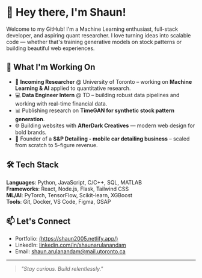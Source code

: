 # 👋 Hey there, I'm Shaun!

Welcome to my GitHub! I'm a Machine Learning enthusiast, full-stack developer, and aspiring quant researcher. I love turning ideas into scalable code — whether that's training generative models on stock patterns or building beautiful web experiences.

## 🔭 What I'm Working On

- 🧠 **Incoming Researcher** @ University of Toronto – working on **Machine Learning & AI** applied to quantitative research.
- 💻 **Data Engineer Intern** @ TD – building robust data pipelines and working with real-time financial data.
- 📊 Publishing research on **TimeGAN for synthetic stock pattern generation**.
- 🌐 Building websites with **AfterDark Creatives** — modern web design for bold brands.
- 🚗 Founder of a **S&P Detailing - mobile car detailing business** – scaled from scratch to 5-figure revenue.

## 🛠️ Tech Stack

**Languages**: Python, JavaScript, C/C++, SQL, MATLAB  
**Frameworks**: React, Node.js, Flask, Tailwind CSS  
**ML/AI**: PyTorch, TensorFlow, Scikit-learn, XGBoost  
**Tools**: Git, Docker, VS Code, Figma, GSAP

## 📫 Let's Connect

- Portfolio: [(https://shaun2005.netlify.app/)](https://your-portfolio-link.com](https://shaun2005.netlify.app/))
- LinkedIn: [linkedin.com/in/shaunarulanandam]((https://www.linkedin.com/in/shaun-arulanandam-85a43b266/))
- Email: shaun.arulanandam@mail.utoronto.ca

---

> *"Stay curious. Build relentlessly."*
